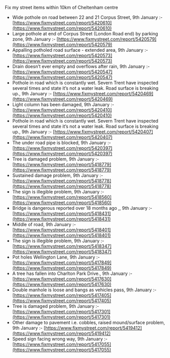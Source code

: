 Fix my street items within 10km of Cheltenham centre

<!-- fix_marker starts -->

- Wide pothole on road between 22 and 21 Corpus Street, 9th January :- [https://www.fixmystreet.com/report/5420610](https://www.fixmystreet.com/report/5420610)
- Large pothole at end of Corpus Street (London Road end) by parking zone, 9th January :- [https://www.fixmystreet.com/report/5420579](https://www.fixmystreet.com/report/5420579)
- Appalling potholed road surface - extended area, 9th January :- [https://www.fixmystreet.com/report/5420573](https://www.fixmystreet.com/report/5420573)
- Drain doesn’t ever empty and overflows after rain, 9th January :- [https://www.fixmystreet.com/report/5420547](https://www.fixmystreet.com/report/5420547)
- Pothole in road which is constantly wet. Severn Trent have inspected several times and state it’s not a water leak. Road surface is breaking up., 9th January :- [https://www.fixmystreet.com/report/5420469](https://www.fixmystreet.com/report/5420469)
- Light column has been damaged, 9th January :- [https://www.fixmystreet.com/report/5420410](https://www.fixmystreet.com/report/5420410)
- Pothole in road which is constantly wet. Severn Trent have inspected several times and state it’s not a water leak. Road surface is breaking up., 9th January :- [https://www.fixmystreet.com/report/5420407](https://www.fixmystreet.com/report/5420407)
- The under road pipe is blocked, 9th January :- [https://www.fixmystreet.com/report/5420397](https://www.fixmystreet.com/report/5420397)
- Tree is damaged problem, 9th January :- [https://www.fixmystreet.com/report/5418779](https://www.fixmystreet.com/report/5418779)
- Sustained damage problem, 9th January :- [https://www.fixmystreet.com/report/5418778](https://www.fixmystreet.com/report/5418778)
- The sign is illegible problem, 9th January :- [https://www.fixmystreet.com/report/5418560](https://www.fixmystreet.com/report/5418560)
- Bridge is dangerous reported over 18 months ago ,, 9th January :- [https://www.fixmystreet.com/report/5418431](https://www.fixmystreet.com/report/5418431)
- Middle of road, 9th January :- [https://www.fixmystreet.com/report/5418401](https://www.fixmystreet.com/report/5418401)
- The sign is illegible problem, 9th January :- [https://www.fixmystreet.com/report/5418347](https://www.fixmystreet.com/report/5418347)
- Pot holes Wellington Lane, 9th January :- [https://www.fixmystreet.com/report/5417849](https://www.fixmystreet.com/report/5417849)
- A tree has fallen into Charlton Park Drive., 9th January :- [https://www.fixmystreet.com/report/5417630](https://www.fixmystreet.com/report/5417630)
- Double manhole is loose and bangs as vehicles pass, 9th January :- [https://www.fixmystreet.com/report/5417405](https://www.fixmystreet.com/report/5417405)
- Tree is damaged problem, 9th January :- [https://www.fixmystreet.com/report/5417301](https://www.fixmystreet.com/report/5417301)
- Other damage to pavement i.e. cobbles, raised mound/surface problem, 9th January :- [https://www.fixmystreet.com/report/5419412](https://www.fixmystreet.com/report/5419412)
- Speed sign facing wrong way, 9th January :- [https://www.fixmystreet.com/report/5417055](https://www.fixmystreet.com/report/5417055)

<!-- fix_marker ends -->